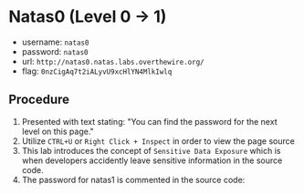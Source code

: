 # Natas0 (Level 0 -> 1)

  * username: `natas0`
  * password: `natas0`
  * url: `http://natas0.natas.labs.overthewire.org/`
  * flag: `0nzCigAq7t2iALyvU9xcHlYN4MlkIwlq`

## Procedure

1. Presented with text stating: "You can find the password for the next level on this page."
2. Utilize `CTRL+U` or `Right Click + Inspect` in order to view the page source
3. This lab introduces the concept of `Sensitive Data Exposure` which is when developers accidently leave sensitive information in the source code.
4. The password for natas1 is commented in the source code: <!--The password for natas1 is 0nzCigAq7t2iALyvU9xcHlYN4MlkIwlq -->
